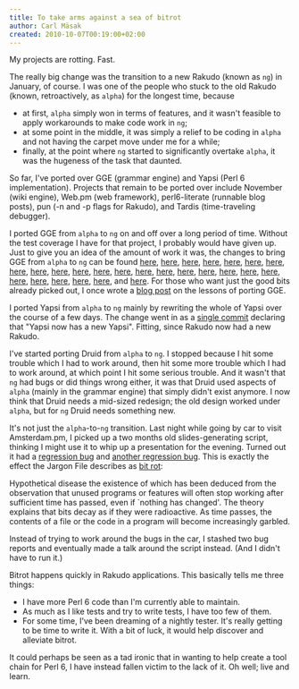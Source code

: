 ```yaml
---
title: To take arms against a sea of bitrot
author: Carl Mäsak
created: 2010-10-07T00:19:00+02:00
---
```

My projects are rotting. Fast.

The really big change was the transition to a new Rakudo (known as `ng`) in January, of course. I was one of the people who stuck to the old Rakudo (known, retroactively, as `alpha`) for the longest time, because

* at first, `alpha` simply won in terms of features, and it wasn't feasible to apply workarounds to make code work in `ng`;
* at some point in the middle, it was simply a relief to be coding in `alpha` and not having the carpet move under me for a while;
* finally, at the point where `ng` started to significantly overtake `alpha`, it was the hugeness of the task that daunted.

So far, I've ported over GGE (grammar engine) and Yapsi (Perl 6 implementation). Projects that remain to be ported over include November (wiki engine), Web.pm (web framework), perl6-literate (runnable blog posts), pun (-n and -p flags for Rakudo), and Tardis (time-traveling debugger).

I ported GGE from `alpha` to `ng` on and off over a long period of time. Without the test coverage I have for that project, I probably would have given up. Just to give you an idea of the amount of work it was, the changes to bring GGE from `alpha` to `ng` can be found [here](http://github.com/masak/gge/commit/839bd22dd4745679cb393f1d751df67d1e9560c9), [here](http://github.com/masak/gge/commit/c2a3496ea29f7a050a64b2c86444cd1626133af3), [here](http://github.com/masak/gge/commit/99ee4358bf610aaf05a9bc032c869b5b10ed30dc), [here](http://github.com/masak/gge/commit/18bf009e163ae40b282424612d84e13cc2dc4cb0), [here](http://github.com/masak/gge/commit/5f369ef4a077280231b7e165217d440ca00ab865), [here](http://github.com/masak/gge/commit/29b63609b710e7b4e44274682bf07b1d9fd32efc), [here](http://github.com/masak/gge/commit/e55d0e940b53466d4f792e1f335df7c62f98f033), [here](http://github.com/masak/gge/commit/131525a3523736a651ef0c303a04672526bebf4d), [here](http://github.com/masak/gge/commit/f9583814381b4f5321cc886aa8d8c3bd040b7821), [here](http://github.com/masak/gge/commit/3f4bdd40afa49896988c880547f52e3f37355ace), [here](http://github.com/masak/gge/commit/686e6ed28bd756f77651897323a7236ea1765370), [here](http://github.com/masak/gge/commit/e87e6a6bb6c08f6a799a66a4d0c1b16f9ba46406), [here](http://github.com/masak/gge/commit/d15321558aea55c98daf8a6edfe04a5bae6e323e), [here](http://github.com/masak/gge/commit/beae32c8ab3eeff940995a613bc4344c30b2e090), [here](http://github.com/masak/gge/commit/d8ff454d6f6f1abb4c3e4c0d767f90e8dd8a3c26), [here](http://github.com/masak/gge/commit/a38e8dbb76a500dab321474e3f746bbd209e0b4e), [here](http://github.com/masak/gge/commit/71c611a572bcfcda31a9646e2e6378156aeef833), [here](http://github.com/masak/gge/commit/e263efb4082477a4622e5f6f01aaea20d2d66499), [here](http://github.com/masak/gge/commit/7a77cf0b95256e095cead3e98672bd19075f39a6), [here](http://github.com/masak/gge/commit/712f2a028a5ee3ee9b10a2c0dcb061585033ad04), [here](http://github.com/masak/gge/commit/20751713def6d551064baf19efcb7c64211367c9), [here](http://github.com/masak/gge/commit/fa43d233bc0f3f2d1e97b981553bfb0dddca01d8), [here](http://github.com/masak/gge/commit/466b14fe91b51abf6ff8c06ba4e28ccb5c7ec734), [here](http://github.com/masak/gge/commit/8677a652791bce4cc76d3859f000dc76240686fd), [here](http://github.com/masak/gge/commit/7a46c16f9ea71d235358daf042546912818d607f), and [here](http://github.com/masak/gge/commit/59215db56827ba38b933258d9577ba91ac0335ea). For those who want just the good bits already picked out, I once wrote a [blog post](http://strangelyconsistent.org/blog/gge-now-runs-fine-on-rakudo-master) on the lessons of porting GGE.

I ported Yapsi from `alpha` to `ng` mainly by rewriting the whole of Yapsi over the course of a few days. The change went in as a [single commit](http://github.com/masak/yapsi/commit/62ff73d804541505edd65adb3cced9f9255bfdd2) declaring that "Yapsi now has a new Yapsi". Fitting, since Rakudo now had a new Rakudo.

I've started porting Druid from `alpha` to `ng`. I stopped because I hit some trouble which I had to work around, then hit some more trouble which I had to work around, at which point I hit some serious trouble. And it wasn't that `ng` had bugs or did things wrong either, it was that Druid used aspects of `alpha` (mainly in the grammar engine) that simply didn't exist anymore. I now think that Druid needs a mid-sized redesign; the old design worked under `alpha`, but for `ng` Druid needs something new.

It's not just the `alpha`-to-`ng` transition. Last night while going by car to visit Amsterdam.pm, I picked up a two months old slides-generating script, thinking I might use it to whip up a presentation for the evening. Turned out it had a [regression bug](http://rt.perl.org/rt3/Ticket/Display.html?id=78234) and [another regression bug](http://rt.perl.org/rt3/Ticket/Display.html?id=78232). This is exactly the effect the Jargon File describes as [bit rot](http://www.jargon.net/jargonfile/b/bitrot.html):

<div class="quote">Hypothetical disease the existence of which has been deduced from the observation that unused programs or features will often stop working after sufficient time has passed, even if `nothing has changed'. The theory explains that bits decay as if they were radioactive. As time passes, the contents of a file or the code in a program will become increasingly garbled.</div>

Instead of trying to work around the bugs in the car, I stashed two bug reports and eventually made a talk around the script instead. (And I didn't have to run it.)

Bitrot happens quickly in Rakudo applications. This basically tells me three things:

* I have more Perl 6 code than I'm currently able to maintain.
* As much as I like tests and try to write tests, I have too few of them.
* For some time, I've been dreaming of a nightly tester. It's really getting to be time to write it. With a bit of luck, it would help discover and alleviate bitrot.

It could perhaps be seen as a tad ironic that in wanting to help create a tool chain for Perl 6, I have instead fallen victim to the lack of it. Oh well; live and learn.
